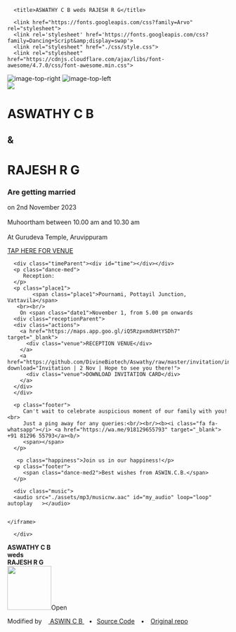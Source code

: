 <!DOCTYPE html>
<html lang="en" style="overflow-x : hidden;width:100%;position:relative;" >
   <head>
      <link rel="shortcut icon" href="wed_logo.png" type="image/png"> 
      <meta charset="UTF-8">
      <meta name="viewport" content="width=device-width, initial-scale=1, user-scalable=no" />
      <meta name="description"
         content="With the divine grace of the almighty, inviting you and your family to ASWATHY C B and RAJESH R G's wedding to be held on 2nd November 2023 at Sree Narayana Gurudeva Temple, Aruvippuram between 10.00 am and 10.30 am">
      <meta name="author" content="ASWIN">
      <meta name="email" content="divinebiotech007@gmail.com">
      <meta name="copyright" content="ASWIN original copyright to Vinit Shahdeo" />
      <meta property="og:type" content="website" />
      <meta property="og:title" content="Wedding Invitation | ASWATHY C B weds RAJESH R G | 2 nd November 2023 | Gurudeva Temple, Aruvippuram" />
      <meta property="og:description"
         content="With the divine grace of the almighty, inviting you and your family to ASWATHY C B and RAJESH R G's wedding to be held on 2nd November 2023 at Gurudeva Temple, Aruvippuram between 10.00 am and 10.30 am" />
      <meta property="og:image" content="https://raw.githubusercontent.com/DivineBiotech/Aswathy/raw/invitation/invitation.jpg" />
      <meta property="og:url" content="" />
      <meta property="og:site_name" content="Wedding Invitation| ASWATHY C B weds RAJESH R G | 2nd November 2023" />
      <meta name="twitter:card" content="website">
      <meta name="twitter:site" content="Wedding Invitation | ASWATHY C B weds RAJESH R G | 2nd November 2023">
      <meta name="twitter:title" content="Wedding Invitation | ASWATHY C B weds RAJESH R G | 2nd November 2023">
      <meta name="twitter:description"
         content="We are inviting you and your family to ASWATHY C B and RAJESH R G's wedding to be held on  2nd November 2023 at Gurudeva Temple, Aruvippuram between 10.00 am and 10.30 am">
      <meta name="twitter:creator" content="@DivineBiotech">
      <meta name="twitter:image" content="https://raw.githubusercontent.com/DivineBiotech/Aswathy/raw/invitation/invitation.jpg">

      <title>ASWATHY C B weds RAJESH R G</title>

      <link href="https://fonts.googleapis.com/css?family=Arvo" rel="stylesheet">
      <link rel='stylesheet' href='https://fonts.googleapis.com/css?family=Dancing+Script&amp;display=swap'>
      <link rel="stylesheet" href="./css/style.css">
      <link rel="stylesheet" href="https://cdnjs.cloudflare.com/ajax/libs/font-awesome/4.7.0/css/font-awesome.min.css">
   </head>
   <body>
   <div class="parentContainer">
   <div class = "lettter">
      <!-- partial:index.partial.html -->
      <div class="sakura-falling"></div>
      <img src="https://i.imgur.com/dGOOfnA.png" alt="image-top-right" class="top-right-decoration">
      <img src="https://i.imgur.com/t6ffnbn.png" alt="image-top-left" class="top-left-decoration"> 
      <section id="media"></section>
      <div class="topImg"><div class="image-cropper">
      <img src="assets/img/for_web.jpg" class="image-cropper__image" />
      </div></div>
      <div class="wrap">
         <div class="title">
           <h1>ASWATHY C B</h1>
            <h2>&</h2>
            <h1>RAJESH R G</h1>
            <h3>Are getting married</h3>
            <p>
               on <span class="date">2nd November 2023</span> <br><br/> Muhoortham between <span class="date"> 10.00 am and 10.30 am </span> <br/><br/> At <span class="place"> Gurudeva Temple, Aruvippuram</span>
               <span class="time"></span>
            </p>
         </div>
      </div>
	<div class="venueParent">
      <div class="actions">
        <a href="https://goo.gl/maps/ALiC9g17xpQYtwDq9" style="width:fit-content;" target="_blank">
          <div class="venue1">TAP HERE FOR VENUE</div>
        </a>
        </div>
	</div>
        
      <div class="timeParent"><div id="time"></div></div>
      <p class="dance-med">
         Reception:
      </p>
      <p class="place1">
            <span class="place1">Pournami, Pottayil Junction, Vattavila</span>
       <br><br/>
        On <span class="date1">November 1, from 5.00 pm onwards
      <div class="receptionParent">
	  <div class="actions">
        <a href="https://maps.app.goo.gl/iQ5RzpxmdUHtYSDh7" target="_blank">
          <div class="venue">RECEPTION VENUE</div>
        </a>
        <a href="https://github.com/DivineBiotech/Aswathy/raw/master/invitation/invitation.pdf" download="Invitation | 2 Nov | Hope to see you there!">
          <div class="venue">DOWNLOAD INVITATION CARD</div>
        </a>
      </div>
	  </div>
      
      <p class="footer">
         Can't wait to celebrate auspicious moment of our family with you! <br>
         Just a ping away for any queries:<br/><br/><b><i class="fa fa-whatsapp"></i> <a href="https://wa.me/918129655793" target="_blank"> +91 81296 55793</a><b/>
         <span></span>
      </p>
<!--
      <div class="slideshow-container">

        <div class="mySlides fade">
        <div class="numbertext">1 / 3</div>
        <img src="img_nature_wide.jpg" style="width:100%">
        <div class="text">Caption Text</div>
        </div>
<div class ="slideContainer alignCenter">
        <div class="mySlides fade">
        <img src="assets/img/1.JPG" style="width:100%">
        </div>
        <div class="mySlides fade">
        <img src="assets/img/2.JPG" style="width:100%">
        </div>
        <div class="mySlides fade">
        <img src="assets/img/3.JPG" style="width:100%">
        </div>
        <div class="mySlides fade">
        <img src="assets/img/4.JPG" style="width:100%">
        </div>
        <div class="mySlides fade">
        <img src="assets/img/5.JPG" style="width:100%">
        </div>
        <div class="mySlides fade">
        <img src="assets/img/6.JPG" style="width:100%">
        </div>
        <div class="mySlides fade">
        <img src="assets/img/7.JPG" style="width:100%">
        </div>
        <div class="mySlides fade">
        <img src="assets/img/8.JPG" style="width:100%">
        </div>
        <div class="mySlides fade">
        <img src="assets/img/9.JPG" style="width:100%">
        </div>
        <div class="mySlides fade">
        <img src="assets/img/10.JPG" style="width:100%">
        </div>
        <div class="mySlides fade">
        <img src="assets/img/11.JPG" style="width:100%">
        </div>
        <div class="mySlides fade">
        <img src="assets/img/12.JPG" style="width:100%">
        </div>
        <div class="mySlides fade">
        <img src="assets/img/13.JPG" style="width:100%">
        </div>
        <div class="mySlides fade">
        <img src="assets/img/14.JPG" style="width:100%">
        </div>
        <div class="mySlides fade">
        <img src="assets/img/15.JPG" style="width:100%">
        </div>
        <div class="mySlides fade">
        <img src="assets/img/16.JPG" style="width:100%">
        </div>
        <div class="mySlides fade">
        <img src="assets/img/17.JPG" style="width:100%">
        </div>
        <div class="mySlides fade">
        <img src="assets/img/18.JPG" style="width:100%">
        </div>
        <div class="mySlides fade">
        <img src="assets/img/19.JPG" style="width:100%">
        </div>
        <div class="mySlides fade">
        <img src="assets/img/20.JPG" style="width:100%">
        </div>
        <div class="mySlides fade">
        <img src="assets/img/21.JPG" style="width:100%">
        </div>
        <div class="mySlides fade">
        <img src="assets/img/22.JPG" style="width:100%">
        </div>
        <div class="mySlides fade">
        <img src="assets/img/23.JPG" style="width:100%">
        </div>
        <div class="mySlides fade">
        <img src="assets/img/24.JPG" style="width:100%">
        </div>

        </div>
      </div>

        <div style="text-align:center">
        <span class="dot"></span> 
        <span class="dot"></span> 
        <span class="dot"></span> 
        </div>
      -->
      
       <p class="happiness">Join us in our happiness!</p>
      <p class="footer">
         <span class="dance-med2">Best wishes from ASWIN.C.B.</span>
      </p>
      
      <div class="music">
      <audio src="./assets/mp3/musicnw.aac" id="my_audio" loop="loop" autoplay   ></audio>
		
		
	</iframe> 
	
      </div>
</div>

<div class = "cover" id="cover" onclick="animateOpen();">
<div class="coverTop" id="leftpanel">
<div class ="coverTitle"><b> ASWATHY C B <br>weds<br> RAJESH R G</b></div>
</div>

<div class="coverBottom" id="rightpanel">
</div>
</div>
<div class="openOverlay" id="opovrlay" onclick="animateOpen();" >
<img src = "assets/img/openimgg.png" width="100px" height="100x"><span class="open">Open</span>
</div>
<p class="footer1"> Modified by &ensp;<i class="fa fa-github"></i>&nbsp;<a href="https://github.com/DivineBiotech" target="_blank" class="twitter"> ASWIN C B </a>  &ensp; <b>•</b>  &ensp;<a href="https://github.com/DivineBiotech/Aswathy">Source Code</a> &ensp; <b>•</b> &ensp; <a href="https://github.com/vinitshahdeo/Wedding-Invitation"> Original repo </a>
      </p>
</div>
      <!-- partial -->
      <script src='https://cdnjs.cloudflare.com/ajax/libs/jquery/3.4.1/jquery.min.js'></script>
      <script src='https://cdn.jsdelivr.net/gh/timoschaefer/jQuery-Sakura/jquery-sakura.min.js'></script>
      <script  src="./js/script.js"></script>
   </body>
</html>
